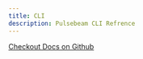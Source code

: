 ```yaml
---
title: CLI
description: Pulsebeam CLI Refrence
---
```



<a href="https://github.com/PulseBeamDev/pulsebeam-core/tree/main/examples" target="_blank">Checkout Docs on Github</a>